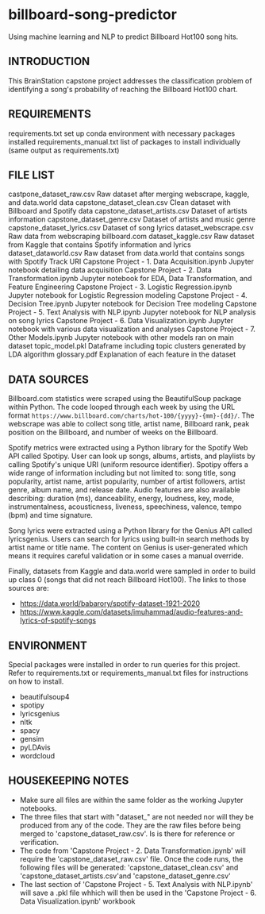 # billboard-song-predictor
Using machine learning and NLP to predict Billboard Hot100 song hits.

INTRODUCTION
---------------
This BrainStation capstone project addresses the classification problem of identifying a song's probability of reaching the Billboard Hot100 chart. 


REQUIREMENTS
---------------
requirements.txt                                    set up conda environment with necessary packages installed
requirements_manual.txt                             list of packages to install individually (same output as requirements.txt)


FILE LIST
---------------
castpone_dataset_raw.csv                            Raw dataset after merging webscrape, kaggle, and data.world data
capstone_dataset_clean.csv                          Clean dataset with Billboard and Spotify data
capstone_dataset_artists.csv                        Dataset of artists information
capstone_dataset_genre.csv                          Dataset of artists and music genre
capstone_dataset_lyrics.csv                         Dataset of song lyrics
dataset_webscrape.csv                               Raw data from webscraping billboard.com
dataset_kaggle.csv                                  Raw dataset from Kaggle that contains Spotify information and lyrics
dataset_dataworld.csv                               Raw dataset from data.world that contains songs with Spotify Track URI
Capstone Project - 1. Data Acquisition.ipynb        Jupyter notebook detailing data acquisition
Capstone Project - 2. Data Transformation.ipynb     Jupyter notebook for EDA, Data Transformation, and Feature Engineering
Capstone Project - 3. Logistic Regression.ipynb     Jupyter notebook for Logistic Regression modeling
Capstone Project - 4. Decision Tree.ipynb           Jupyter notebook for Decision Tree modeling
Capstone Project - 5. Text Analysis with NLP.ipynb  Jupyter notebook for NLP analysis on song lyrics
Capstone Project - 6. Data Visualization.ipynb      Jupyter notebook with various data visualization and analyses
Capstone Project - 7. Other Models.ipynb            Jupyter notebook with other models ran on main dataset
topic_model.pkl                                     Dataframe including topic clusters generated by LDA algorithm
glossary.pdf                                        Explanation of each feature in the dataset


DATA SOURCES
---------------
Billboard.com statistics were scraped using the BeautifulSoup package within Python. The code looped through each week by using the URL format `https://www.billboard.com/charts/hot-100/{yyyy}-{mm}-{dd}/`. The webscrape was able to collect song title, artist name, Billboard rank, peak position on the Billboard, and number of weeks on the Billboard.

Spotify metrics were extracted using a Python library for the Spotify Web API called Spotipy. User can look up songs, albums, artists, and playlists by calling Spotify's unique URI (uniform resource identifier). Spotipy offers a wide range of information including but not limited to: song title, song popularity, artist name, artist popularity, number of artist followers, artist genre, album name, and release date. Audio features are also available describing: duration (ms), danceability, energy, loudness, key, mode, instrumentalness, acousticness, liveness, speechiness, valence, tempo (bpm) and time signature.

Song lyrics were extracted using a Python library for the Genius API called lyricsgenius. Users can search for lyrics using built-in search methods by artist name or title name. The content on Genius is user-generated which means it requires careful validation or in some cases a manual override.

Finally, datasets from Kaggle and data.world were sampled in order to build up class 0 (songs that did not reach Billboard Hot100). The links to those sources are:
- https://data.world/babarory/spotify-dataset-1921-2020
- https://www.kaggle.com/datasets/imuhammad/audio-features-and-lyrics-of-spotify-songs


ENVIRONMENT
---------------
Special packages were installed in order to run queries for this project. Refer to requirements.txt or requirements_manual.txt files for instructions on how to install.

- beautifulsoup4
- spotipy
- lyricsgenius
- nltk
- spacy
- gensim
- pyLDAvis
- wordcloud


HOUSEKEEPING NOTES
---------------
- Make sure all files are within the same folder as the working Jupyter notebooks.
- The three files that start with "dataset_" are not needed nor will they be produced from any of the code. They are the raw files before being merged to 'capstone_dataset_raw.csv'. Is is there for reference or verification.
- The code from 'Capstone Project - 2. Data Transformation.ipynb' will require the 'capstone_dataset_raw.csv' file. Once the code runs, the following files will be generated: 'capstone_dataset_clean.csv' and 'capstone_dataset_artists.csv'and 'capstone_dataset_genre.csv'
- The last section of 'Capstone Project - 5. Text Analysis with NLP.ipynb' will save a .pkl file whhich will then be used in the 'Capstone Project - 6. Data Visualization.ipynb' workbook
